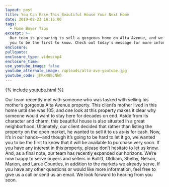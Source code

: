 ```yaml
---
layout: post
title: You Can Make This Beautiful House Your Next Home
date: 2019-08-23 16:16:00
tags:
  - Home Buyer Tips
excerpt: >-
  Our team is preparing to sell a gorgeous home on Alta Avenue, and we wanted
  you to be the first to know. Check out today’s message for more information.
enclosure:
pullquote:
enclosure_type: video/mp4
enclosure_time:
use_youtube_image: false
youtube_alternate_image: /uploads/alta-ave-youtube.jpg
youtube_code: jhRx48BLNk0
---
```


{% include youtube.html %}

Our team recently met with someone who was tasked with selling his mother’s gorgeous Alta Avenue property. This client’s mother lived in this home until she was 105, and one look at this property makes it clear why someone would want to stay here for decades on end. Aside from its character and charm, this beautiful house is also situated in a great neighborhood. Ultimately, our client decided that rather than listing the property on the open market, he wanted to sell it to us as-is for cash. Now, it’s in our hands—and though it’s going to be hard to let it go, we wanted you to be the first to know that it will be available to purchase very soon. If you have any interest in this property, please don’t hesitate to let us know. And, as a final note, our team has recently expanded our horizons. We’re now happy to serve buyers and sellers in Bullitt, Oldham, Shelby, Nelson, Marion, and Larue Counties, in addition to the markets we already serve. If you have any other questions or would like more information, feel free to give us a call or send us an email. We look forward to hearing from you soon.